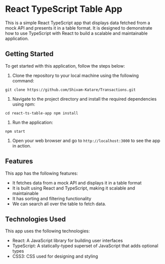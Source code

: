 React TypeScript Table App
==========================

This is a simple React TypeScript app that displays data fetched from a mock API and presents it in a table format. It is designed to demonstrate how to use TypeScript with React to build a scalable and maintainable application.

Getting Started
---------------

To get started with this application, follow the steps below:

1.  Clone the repository to your local machine using the following command:

`git clone https://github.com/Shivam-Katare/Transactions.git`

1.  Navigate to the project directory and install the required dependencies using npm:

`cd react-ts-table-app
npm install`

1.  Run the application:

`npm start`

1.  Open your web browser and go to `http://localhost:3000` to see the app in action.

Features
--------

This app has the following features:

-   It fetches data from a mock API and displays it in a table format
-   It is built using React and TypeScript, making it scalable and maintainable
-   It has sorting and filtering functionality
-   We can search all over the table to fetch data.

Technologies Used
-----------------

This app uses the following technologies:

-   React: A JavaScript library for building user interfaces
-   TypeScript: A statically-typed superset of JavaScript that adds optional types
-   CSS3: CSS used for designing and styling